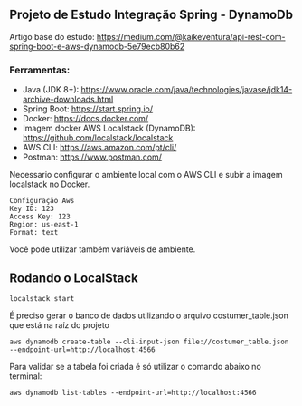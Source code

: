 ## Projeto de Estudo Integração Spring - DynamoDb
Artigo base do estudo: https://medium.com/@kaikeventura/api-rest-com-spring-boot-e-aws-dynamodb-5e79ecb80b62

### Ferramentas:

* Java (JDK 8+): https://www.oracle.com/java/technologies/javase/jdk14-archive-downloads.html
* Spring Boot: https://start.spring.io/
* Docker: https://docs.docker.com/
* Imagem docker AWS Localstack (DynamoDB): https://github.com/localstack/localstack
* AWS CLI: https://aws.amazon.com/pt/cli/
* Postman: https://www.postman.com/


Necessario configurar o ambiente local com o AWS CLI e subir a imagem localstack no Docker.

~~~
Configuração Aws
Key ID: 123
Access Key: 123
Region: us-east-1
Format: text
~~~~

Você pode utilizar também variáveis de ambiente.


## Rodando o LocalStack

`localstack start`

É preciso gerar o banco de dados utilizando o arquivo costumer_table.json que está na raíz do projeto

`aws dynamodb create-table --cli-input-json file://costumer_table.json --endpoint-url=http://localhost:4566`

Para validar se a tabela foi criada é só utilizar o comando abaixo no terminal:

`aws dynamodb list-tables --endpoint-url=http://localhost:4566`
